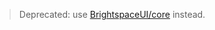 > Deprecated: use [BrightspaceUI/core](https://github.com/BrightspaceUI/core/tree/master/components/breadcrumbs) instead.
